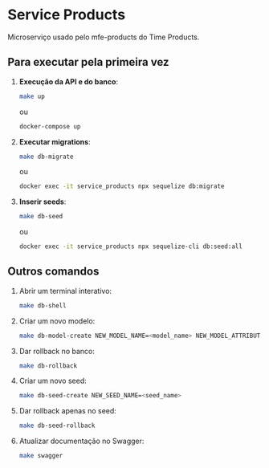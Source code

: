# Service Products

Microserviço usado pelo mfe-products do Time Products.

## Para executar pela primeira vez
1. **Execução da API e do banco**:
    ```bash
    make up
    ```
    ou
    ```bash
    docker-compose up
    ```

2. **Executar migrations**:
    ```bash
    make db-migrate
    ```
    ou
    ```bash
    docker exec -it service_products npx sequelize db:migrate
    ```

3. **Inserir seeds**:
    ```bash
    make db-seed
    ```
    ou
    ```bash
    docker exec -it service_products npx sequelize-cli db:seed:all
    ```


## Outros comandos

1. Abrir um terminal interativo:
    ```bash
    make db-shell
    ```

2. Criar um novo modelo:
    ```bash
    make db-model-create NEW_MODEL_NAME=<model_name> NEW_MODEL_ATTRIBUTES=<att1=type,att2=type...>
    ```

3. Dar rollback no banco:
    ```bash
    make db-rollback
    ```

4. Criar um novo seed:
    ```bash
    make db-seed-create NEW_SEED_NAME=<seed_name>
    ```

5. Dar rollback apenas no seed:
    ```bash
    make db-seed-rollback
    ```

6. Atualizar documentação no Swagger:
    ```bash
    make swagger
    ```

